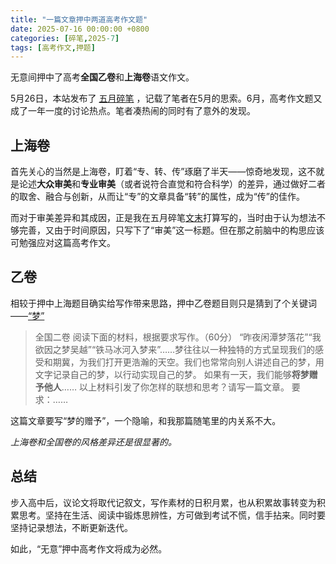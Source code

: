 ```yaml
---
title: "一篇文章押中两道高考作文题"
date: 2025-07-16 00:00:00 +0800
categories: [碎笔,2025-7]
tags: [高考作文,押题]
---
```


无意间押中了高考**全国乙卷**和**上海卷**语文作文。

5月26日，本站发布了 <a href="https://tallcat.cn/posts/%E4%BA%94%E6%9C%88%E7%A2%8E%E7%AC%94/" target="_blank">五月碎笔</a> ，记载了笔者在5月的思索。6月，高考作文题又成了一年一度的讨论热点。笔者凑热闹的同时有了意外的发现。

## 上海卷

首先关心的当然是上海卷，盯着“专、转、传”琢磨了半天——惊奇地发现，这不就是论述**大众审美**和**专业审美**（或者说符合直觉和符合科学）的差异，通过做好二者的取舍、融合与创新，从而让“专”的文章具备“转”的属性，成为“传”的佳作。

而对于审美差异和其成因，正是我在五月碎笔<a href="https://tallcat.cn/posts/%E4%BA%94%E6%9C%88%E7%A2%8E%E7%AC%94/#%E5%AE%A1%E7%BE%8E" target="_blank">文末</a>打算写的，当时由于认为想法不够完善，又由于时间原因，只写下了“审美”这一标题。但在那之前脑中的构思应该可勉强应对这篇高考作文。

## 乙卷

相较于押中上海题目确实给写作带来思路，押中乙卷题目则只是猜到了个关键词——<a href="https://tallcat.cn/posts/%E4%BA%94%E6%9C%88%E7%A2%8E%E7%AC%94/#%E6%A2%A6" target="_blank">“梦”</a>

>全国二卷
阅读下面的材料，根据要求写作。（60分）
“昨夜闲潭梦落花”“我欲因之梦吴越”“铁马冰河入梦来”……梦往往以一种独特的方式呈现我们的感受和期冀，为我们打开更浩瀚的天空。我们也常常向别人讲述自己的梦，用文字记录自己的梦，以行动实现自己的梦。
如果有一天，我们能够**将梦赠予他人**……
以上材料引发了你怎样的联想和思考？请写一篇文章。
要求：……

这篇文章要写“梦的赠予”，一个隐喻，和我那篇随笔里的内关系不大。

*上海卷和全国卷的风格差异还是很显著的。*

## 总结

步入高中后，议论文将取代记叙文，写作素材的日积月累，也从积累故事转变为积累思考。坚持在生活、阅读中锻炼思辨性，方可做到考试不慌，信手拈来。同时要坚持记录想法，不断更新迭代。

如此，“无意”押中高考作文将成为必然。


